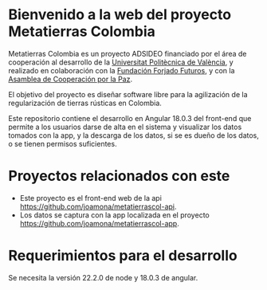 # Bienvenido a la web del proyecto Metatierras Colombia 

Metatierras Colombia es un proyecto ADSIDEO financiado por el área de cooperación al desarrollo de la <a href='https://www.upv.es/'>Universitat Politècnica de València</a>, 
y realizado en colaboración con la <a href='https://www.forjandofuturos.org/'> Fundación Forjado Futuros</a>, y con la <a href="https://www.acpp.com/">Asamblea de Cooperación por la Paz</a>.

El objetivo del proyecto es diseñar software libre para la agilización de la regularización 
de tierras rústicas en Colombia.

Este repositorio contiene el desarrollo en Angular 18.0.3 del front-end que permite a los usuarios 
darse de alta en el sistema y visualizar los datos tomados con la app, y la descarga de los datos,
si se es dueño de los datos, o se tienen permisos suficientes.

# Proyectos relacionados con este

- Este proyecto es el front-end web de la api https://github.com/joamona/metatierrascol-api.
- Los datos se captura con la app localizada en el proyecto https://github.com/joamona/metatierrascol-app.

# Requerimientos para el desarrollo 

Se necesita la versión 22.2.0 de node y 18.0.3 de angular.